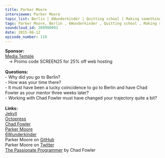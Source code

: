 ```yaml
--- 
title: Parker Moore
interviewee: Parker Moore
topic_list: Berlin | 6Wunderkinder | Quitting school | Making something | Computer Science | Chad Fowler | Bigger questions | Jazz | Institutional lens | “Pain” appreciation | Ruby Gems | Trajectory | Looking inward
tags: Parker Moore, Berlin , 6Wunderkinder , Quitting school , Making something , Computer Science , Chad Fowler , Bigger questions , Jazz , Institutional lens , “Pain” appreciation , Ruby Gems , Trajectory , Looking inward
soundcloud_id: 209990993
date: 2015-06-12
episode_number: 119
---
```

 
<p class="show_notes_display"><b>Sponsor:<br></b><a rel="nofollow" target="_blank" href="http://mediatemple.net/?utm_source=BetweenScreens&amp;utm_medium=podcast&amp;utm_campaign=SCREEN25">Media Temple</a><b><br></b>   -&gt; Promo code SCREEN25 for 25% off web hosting<br><b><br>Questions:</b><br>- Why did you go to Berlin?<br>- How was your time there?<br>- It must have been a lucky coincidence to go to Berlin and have Chad Fowler as your mentor three weeks later?<br>- Working with Chad Fowler must have changed your trajectory quite a bit?<br><br><b>Links:<br></b><a rel="nofollow" target="_blank" href="http://jekyllrb.com/">Jekyll</a><br><a rel="nofollow" target="_blank" href="http://octopress.org/">Octopress</a><br><a rel="nofollow" target="_blank" href="http://chadfowler.com/">Chad Fowler</a><br><a rel="nofollow" target="_blank" href="https://byparker.com/">Parker Moore</a><br><a rel="nofollow" target="_blank" href="http://www.6wunderkinder.com/en/#/welcome">6Wunderkinder</a><br>Parker Moore on <a rel="nofollow" target="_blank" href="https://github.com/parkr">GitHub</a><br>Parker Moore on <a rel="nofollow" target="_blank" href="https://twitter.com/parkr">Twitter</a><br><a rel="nofollow" target="_blank" href="https://pragprog.com/book/cfcar2/the-passionate-programmer">The Passionate Programmer</a> by Chad Fowler</p>
